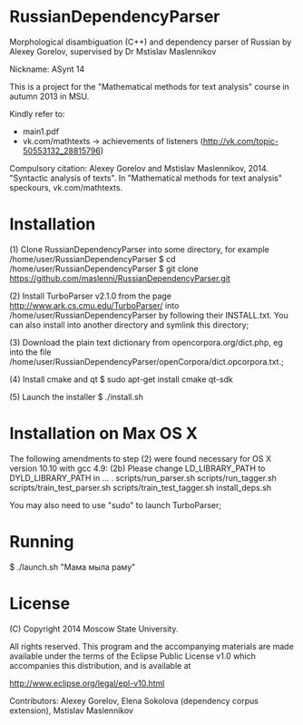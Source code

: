 RussianDependencyParser
=======================

Morphological disambiguation (C++) and dependency parser of Russian by Alexey Gorelov, supervised by Dr Mstislav Maslennikov

Nickname: ASynt 14

This is a project for the "Mathematical methods for text analysis" course in autumn 2013 in MSU. 

Kindly refer to:
- main1.pdf
- vk.com/mathtexts -> achievements of listeners (http://vk.com/topic-50553132_28815796)

Compulsory citation:
Alexey Gorelov and Mstislav Maslennikov, 2014. "Syntactic analysis of texts". In "Mathematical methods for text analysis" speckours, vk.com/mathtexts.


Installation
============

(1) Clone RussianDependencyParser into some directory, for example /home/user/RussianDependencyParser
   $ cd /home/user/RussianDependencyParser
   $ git clone https://github.com/maslenni/RussianDependencyParser.git

(2) Install TurboParser v2.1.0 from the page http://www.ark.cs.cmu.edu/TurboParser/ into /home/user/RussianDependencyParser by following their INSTALL.txt. You can also install into another directory and symlink this directory;  

(3) Download the plain text dictionary from opencorpora.org/dict.php, eg into the file /home/user/RussianDependencyParser/openCorpora/dict.opcorpora.txt.;

(4) Install cmake and qt
    $ sudo apt-get install cmake qt-sdk
    
(5) Launch the installer
    $ ./install.sh

Installation on Max OS X
========================

The following amendments to step (2) were found necessary for OS X version 10.10 with gcc 4.9:
(2b) Please change LD_LIBRARY_PATH to DYLD_LIBRARY_PATH in ... . 
scripts/run_parser.sh
scripts/run_tagger.sh
scripts/train_test_parser.sh
scripts/train_test_tagger.sh
install_deps.sh

You may also need to use "sudo" to launch TurboParser;

Running
=======

$ ./launch.sh "Мама мыла раму"

License
=======

   (C) Copyright 2014 Moscow State University.

   All rights reserved. This program and the accompanying materials
   are made available under the terms of the Eclipse Public License v1.0
   which accompanies this distribution, and is available at
   
   http://www.eclipse.org/legal/epl-v10.html
  
   Contributors:
       Alexey Gorelov, Elena Sokolova (dependency corpus extension), Mstislav Maslennikov
